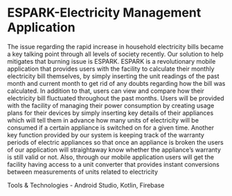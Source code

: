 # ESPARK-Electricity Management Application
The issue regarding the rapid increase in household electricity bills became a key talking point 
through all levels of society recently. Our solution to help mitigates that burning issue is
ESPARK. ESPARK is a revolutionary mobile application that provides users with the facility 
to calculate their monthly electricity bill themselves, by simply inserting the unit readings of 
the past month and current month to get rid of any doubts regarding how the bill was calculated. 
In addition to that, users can view and compare how their electricity bill fluctuated throughout 
the past months. Users will be provided with the facility of managing their power consumption 
by creating usage plans for their devices by simply inserting key details of their appliances 
which will tell them in advance how many units of electricity will be consumed if a certain 
appliance is switched on for a given time. Another key function provided by our system is 
keeping track of the warranty periods of electric appliances so that once an appliance is broken 
the users of our application will straightaway know whether the appliance’s warranty is still 
valid or not. Also, through our mobile application users will get the facility having access to a 
unit converter that provides instant conversions between measurements of units related to 
electricity

Tools & Technologies - Android Studio, Kotlin, Firebase
